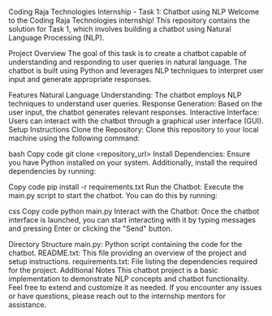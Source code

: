 Coding Raja Technologies Internship - Task 1: Chatbot using NLP
Welcome to the Coding Raja Technologies internship! This repository contains the solution for Task 1, which involves building a chatbot using Natural Language Processing (NLP).

Project Overview
The goal of this task is to create a chatbot capable of understanding and responding to user queries in natural language. The chatbot is built using Python and leverages NLP techniques to interpret user input and generate appropriate responses.

Features
Natural Language Understanding: The chatbot employs NLP techniques to understand user queries.
Response Generation: Based on the user input, the chatbot generates relevant responses.
Interactive Interface: Users can interact with the chatbot through a graphical user interface (GUI).
Setup Instructions
Clone the Repository: Clone this repository to your local machine using the following command:

bash
Copy code
git clone <repository_url>
Install Dependencies: Ensure you have Python installed on your system. Additionally, install the required dependencies by running:

Copy code
pip install -r requirements.txt
Run the Chatbot: Execute the main.py script to start the chatbot. You can do this by running:

css
Copy code
python main.py
Interact with the Chatbot: Once the chatbot interface is launched, you can start interacting with it by typing messages and pressing Enter or clicking the "Send" button.

Directory Structure
main.py: Python script containing the code for the chatbot.
README.txt: This file providing an overview of the project and setup instructions.
requirements.txt: File listing the dependencies required for the project.
Additional Notes
This chatbot project is a basic implementation to demonstrate NLP concepts and chatbot functionality. Feel free to extend and customize it as needed.
If you encounter any issues or have questions, please reach out to the internship mentors for assistance.
